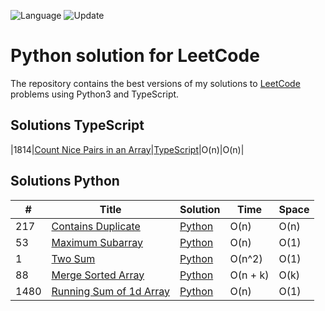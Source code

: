 ![Language](https://img.shields.io/badge/Language-Python3-orange.svg?logo=Python&logoColor=yellow) ![Update](https://img.shields.io/badge/Update-Weekly-green.svg)

# Python solution for LeetCode

The repository contains the best versions of my solutions to [LeetCode](https://leetcode.com/) problems using Python3 and TypeScript.

## Solutions TypeScript

|1814|[Count Nice Pairs in an Array](https://leetcode.com/problems/contains-duplicate/)|[TypeScript](./Solutions/TypeScript/1814-count-nice-pairs-in-an-array.ts)|O(n)|O(n)|

## Solutions Python

| # | Title | Solution | Time | Space |
|---| ----- | -------- | ---- | ----- |
|217|[Contains Duplicate](https://leetcode.com/problems/contains-duplicate/)|[Python](./Solutions/217-contains-duplicate.py)|O(n)|O(n)|
|53|[Maximum Subarray](https://leetcode.com/problems/maximum-subarray/)|[Python](./Solutions/53-maximum-subarray.py)|O(n)|O(1)|
|1|[Two Sum](https://leetcode.com/problems/two-sum/)|[Python](./Solutions/1-two-sum.py)|O(n^2)|O(1)|
|88|[Merge Sorted Array](https://leetcode.com/problems/merge-sorted-array/)|[Python](./Solutions/88-merge-sorted-array.py)|O(n + k)|O(k)|
|1480|[Running Sum of 1d Array](https://leetcode.com/problems/running-sum-of-1d-array/)|[Python](./Solutions/1480-running-sum-of-1d-array.py)|O(n)|O(1)|